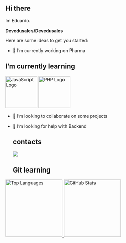 ## Hi there 
Im Eduardo.


**Devedusales/Devedusales**

Here are some ideas to get you started:

- 🔭 I’m currently working on Pharma
 ## I’m currently learning 
 <img src="https://cdn.jsdelivr.net/gh/devicons/devicon@latest/icons/javascript/javascript-original.svg" 
     alt="JavaScript Logo" 
     width="100" 
     height="100" /> <img src="https://cdn.jsdelivr.net/gh/devicons/devicon@latest/icons/php/php-original.svg" 
     alt="PHP Logo" 
     width="100" 
     height="100" />


- 👯 I’m looking to collaborate on some projects
- 🤔 I’m looking for help with Backend

  ## contacts

  <a href="https://www.linkedin.com/in/[seu-usuário-linkedln-aqui](https://www.linkedin.com/in/eduardo-costa-sales?lipi=urn%3Ali%3Apage%3Ad_flagship3_profile_view_base_contact_details%3BhOOUUKA3SbWiDQf7epypnQ%3D%3D)" target="_blank"><img loading="lazy" src="https://img.shields.io/badge/-LinkedIn-%230077B5?style=for-the-badge&logo=linkedin&logoColor=white" target="_blank"></a>

  ## Git learning
<div>
  <a href="https://github.com/devedusales" target="_blank" rel="noopener noreferrer">
    <img loading="lazy" height="180em" src="https://github-readme-stats.vercel.app/api/top-langs/?username=devedusales&layout=compact&langs_count=7&theme=dracula" alt="Top Languages" />
    <img loading="lazy" height="180em" src="https://github-readme-stats.vercel.app/api?username=devedusales&show_icons=true&theme=dracula&include_all_commits=true&count_private=true" alt="GitHub Stats" />
  </a>
</div>

##




